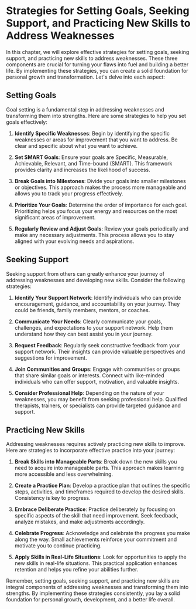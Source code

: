 Strategies for Setting Goals, Seeking Support, and Practicing New Skills to Address Weaknesses
=========================================================================================================

In this chapter, we will explore effective strategies for setting goals, seeking support, and practicing new skills to address weaknesses. These three components are crucial for turning your flaws into fuel and building a better life. By implementing these strategies, you can create a solid foundation for personal growth and transformation. Let's delve into each aspect:

**Setting Goals**
-----------------

Goal setting is a fundamental step in addressing weaknesses and transforming them into strengths. Here are some strategies to help you set goals effectively:

1. **Identify Specific Weaknesses**: Begin by identifying the specific weaknesses or areas for improvement that you want to address. Be clear and specific about what you want to achieve.

2. **Set SMART Goals**: Ensure your goals are Specific, Measurable, Achievable, Relevant, and Time-bound (SMART). This framework provides clarity and increases the likelihood of success.

3. **Break Goals into Milestones**: Divide your goals into smaller milestones or objectives. This approach makes the process more manageable and allows you to track your progress effectively.

4. **Prioritize Your Goals**: Determine the order of importance for each goal. Prioritizing helps you focus your energy and resources on the most significant areas of improvement.

5. **Regularly Review and Adjust Goals**: Review your goals periodically and make any necessary adjustments. This process allows you to stay aligned with your evolving needs and aspirations.

**Seeking Support**
-------------------

Seeking support from others can greatly enhance your journey of addressing weaknesses and developing new skills. Consider the following strategies:

1. **Identify Your Support Network**: Identify individuals who can provide encouragement, guidance, and accountability on your journey. They could be friends, family members, mentors, or coaches.

2. **Communicate Your Needs**: Clearly communicate your goals, challenges, and expectations to your support network. Help them understand how they can best assist you in your journey.

3. **Request Feedback**: Regularly seek constructive feedback from your support network. Their insights can provide valuable perspectives and suggestions for improvement.

4. **Join Communities and Groups**: Engage with communities or groups that share similar goals or interests. Connect with like-minded individuals who can offer support, motivation, and valuable insights.

5. **Consider Professional Help**: Depending on the nature of your weaknesses, you may benefit from seeking professional help. Qualified therapists, trainers, or specialists can provide targeted guidance and support.

**Practicing New Skills**
-------------------------

Addressing weaknesses requires actively practicing new skills to improve. Here are strategies to incorporate effective practice into your journey:

1. **Break Skills into Manageable Parts**: Break down the new skills you need to acquire into manageable parts. This approach makes learning more accessible and less overwhelming.

2. **Create a Practice Plan**: Develop a practice plan that outlines the specific steps, activities, and timeframes required to develop the desired skills. Consistency is key to progress.

3. **Embrace Deliberate Practice**: Practice deliberately by focusing on specific aspects of the skill that need improvement. Seek feedback, analyze mistakes, and make adjustments accordingly.

4. **Celebrate Progress**: Acknowledge and celebrate the progress you make along the way. Small achievements reinforce your commitment and motivate you to continue practicing.

5. **Apply Skills in Real-Life Situations**: Look for opportunities to apply the new skills in real-life situations. This practical application enhances retention and helps you refine your abilities further.

Remember, setting goals, seeking support, and practicing new skills are integral components of addressing weaknesses and transforming them into strengths. By implementing these strategies consistently, you lay a solid foundation for personal growth, development, and a better life overall.
